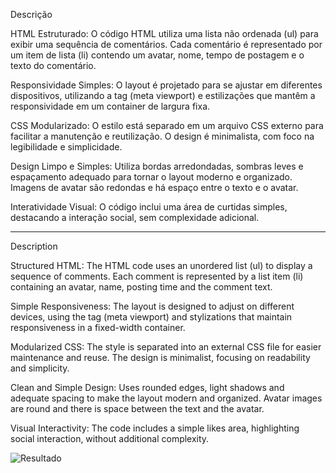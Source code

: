 Descrição 

HTML Estruturado: O código HTML utiliza uma lista não ordenada (ul) para exibir uma sequência de comentários. Cada comentário é representado por um item de lista (li) contendo um avatar, nome, tempo de postagem e o texto do comentário.

Responsividade Simples: O layout é projetado para se ajustar em diferentes dispositivos, utilizando a tag (meta viewport) e estilizações que mantêm a responsividade em um container de largura fixa.

CSS Modularizado: O estilo está separado em um arquivo CSS externo para facilitar a manutenção e reutilização. O design é minimalista, com foco na legibilidade e simplicidade.

Design Limpo e Simples: Utiliza bordas arredondadas, sombras leves e espaçamento adequado para tornar o layout moderno e organizado. Imagens de avatar são redondas e há espaço entre o texto e o avatar.

Interatividade Visual: O código inclui uma área de curtidas simples, destacando a interação social, sem complexidade adicional.

-------------------------------------------------------------------------------------------------------------------------------------------------------------------------------------------------------------------------------------------

Description 

Structured HTML: The HTML code uses an unordered list (ul) to display a sequence of comments. Each comment is represented by a list item (li) containing an avatar, name, posting time and the comment text.

Simple Responsiveness: The layout is designed to adjust on different devices, using the tag (meta viewport) and stylizations that maintain responsiveness in a fixed-width container.

Modularized CSS: The style is separated into an external CSS file for easier maintenance and reuse. The design is minimalist, focusing on readability and simplicity.

Clean and Simple Design: Uses rounded edges, light shadows and adequate spacing to make the layout modern and organized. Avatar images are round and there is space between the text and the avatar.

Visual Interactivity: The code includes a simple likes area, highlighting social interaction, without additional complexity. 


![Resultado](https://github.com/user-attachments/assets/8ea5213c-dcd0-47cb-b915-22821c506481)
